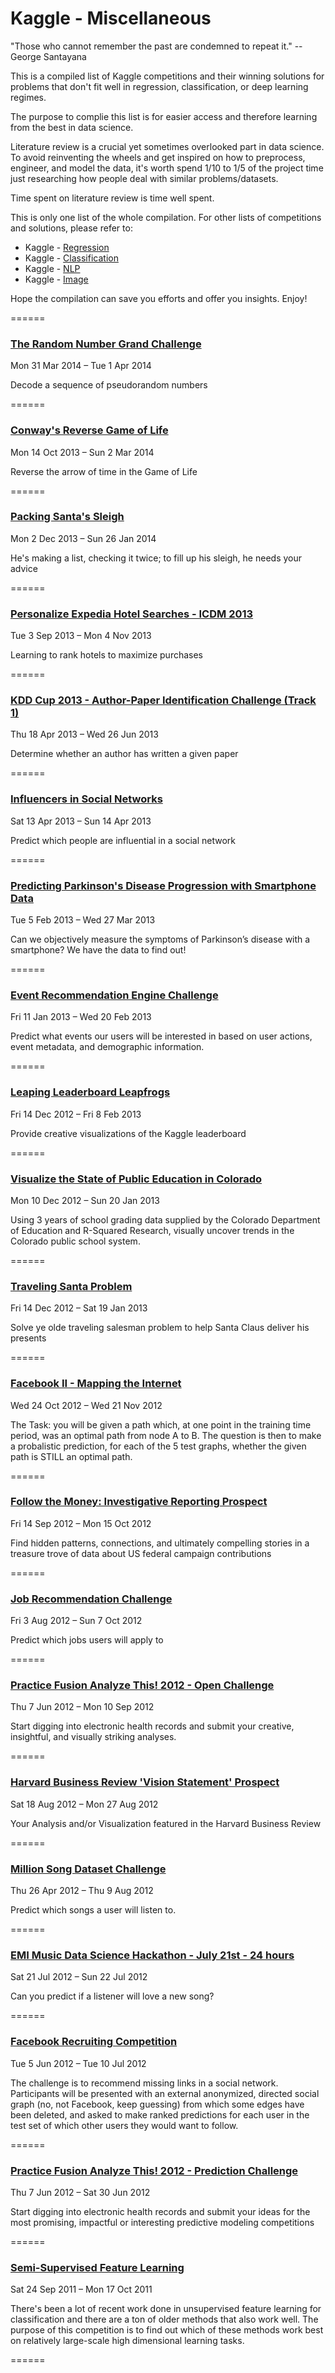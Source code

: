 # Kaggle - Miscellaneous

"Those who cannot remember the past are condemned to repeat it." -- George Santayana

This is a compiled list of Kaggle competitions and their winning solutions for problems that don't fit well in regression, classification, or deep learning regimes. 

The purpose to complie this list is for easier access and therefore learning from the best in data science.

Literature review is a crucial yet sometimes overlooked part in data science. To avoid reinventing the wheels and get inspired on how to preprocess, engineer, and model the data, it's worth spend 1/10 to 1/5 of the project time just researching how people deal with similar problems/datasets.

Time spent on literature review is time well spent.

This is only one list of the whole compilation. For other lists of competitions and solutions, please refer to:

* Kaggle - [Regression](https://github.com/ShuaiW/kaggle-regression/)
* Kaggle - [Classification](https://github.com/ShuaiW/kaggle-classification/)
* Kaggle - [NLP](https://github.com/ShuaiW/kaggle-nlp)
* Kaggle - [Image](https://github.com/ShuaiW/kaggle-image)

Hope the compilation can save you efforts and offer you insights. Enjoy!

======

### [The Random Number Grand Challenge](https://www.kaggle.com/c/random-number-grand-challenge)

Mon 31 Mar 2014 – Tue 1 Apr 2014

Decode a sequence of pseudorandom numbers

======

### [Conway's Reverse Game of Life](https://www.kaggle.com/c/conway-s-reverse-game-of-life)

Mon 14 Oct 2013 – Sun 2 Mar 2014

Reverse the arrow of time in the Game of Life

======

### [Packing Santa's Sleigh](https://www.kaggle.com/c/packing-santas-sleigh)

Mon 2 Dec 2013 – Sun 26 Jan 2014

He's making a list, checking it twice; to fill up his sleigh, he needs your advice

======

### [Personalize Expedia Hotel Searches - ICDM 2013](https://www.kaggle.com/c/expedia-personalized-sort)

Tue 3 Sep 2013 – Mon 4 Nov 2013

Learning to rank hotels to maximize purchases

======

### [KDD Cup 2013 - Author-Paper Identification Challenge (Track 1)](https://www.kaggle.com/c/kdd-cup-2013-author-paper-identification-challenge)

Thu 18 Apr 2013 – Wed 26 Jun 2013

Determine whether an author has written a given paper

======

### [Influencers in Social Networks](https://www.kaggle.com/c/predict-who-is-more-influential-in-a-social-network)

Sat 13 Apr 2013 – Sun 14 Apr 2013

Predict which people are influential in a social network

======

### [Predicting Parkinson's Disease Progression with Smartphone Data](https://www.kaggle.com/c/predicting-parkinson-s-disease-progression-with-smartphone-data)

Tue 5 Feb 2013 – Wed 27 Mar 2013

Can we objectively measure the symptoms of Parkinson’s disease with a smartphone? We have the data to find out!

======

### [Event Recommendation Engine Challenge](https://www.kaggle.com/c/event-recommendation-engine-challenge)

Fri 11 Jan 2013 – Wed 20 Feb 2013

Predict what events our users will be interested in based on user actions, event metadata, and demographic information.

======

### [Leaping Leaderboard Leapfrogs](https://www.kaggle.com/c/leapfrogging-leaderboards)

Fri 14 Dec 2012 – Fri 8 Feb 2013

Provide creative visualizations of the Kaggle leaderboard

======

### [Visualize the State of Public Education in Colorado](https://www.kaggle.com/c/visualize-the-state-of-education-in-colorado)

Mon 10 Dec 2012 – Sun 20 Jan 2013

Using 3 years of school grading data supplied by the Colorado Department of Education and R-Squared Research, visually uncover trends in the Colorado public school system.

======

### [Traveling Santa Problem](https://www.kaggle.com/c/traveling-santa-problem)

Fri 14 Dec 2012 – Sat 19 Jan 2013

Solve ye olde traveling salesman problem to help Santa Claus deliver his presents

======

### [Facebook II - Mapping the Internet](https://www.kaggle.com/c/facebook-ii)

Wed 24 Oct 2012 – Wed 21 Nov 2012

The Task: you will be given a path which, at one point in the training time period, was an optimal path from node A to B. The question is then to make a probalistic prediction, for each of the 5 test graphs, whether the given path is STILL an optimal path.

======

### [Follow the Money: Investigative Reporting Prospect](https://www.kaggle.com/c/cir-prospect)

Fri 14 Sep 2012 – Mon 15 Oct 2012

Find hidden patterns, connections, and ultimately compelling stories in a treasure trove of data about US federal campaign contributions

======

### [Job Recommendation Challenge](https://www.kaggle.com/c/job-recommendation)

Fri 3 Aug 2012 – Sun 7 Oct 2012

Predict which jobs users will apply to

======

### [Practice Fusion Analyze This! 2012 - Open Challenge](https://www.kaggle.com/c/pf2012-at)

Thu 7 Jun 2012 – Mon 10 Sep 2012

Start digging into electronic health records and submit your creative, insightful, and visually striking analyses.

======

### [Harvard Business Review 'Vision Statement' Prospect](https://www.kaggle.com/c/harvard-business-review-vision-statement-prospect)

Sat 18 Aug 2012 – Mon 27 Aug 2012

Your Analysis and/or Visualization featured in the Harvard Business Review

======

### [Million Song Dataset Challenge](https://www.kaggle.com/c/msdchallenge)

Thu 26 Apr 2012 – Thu 9 Aug 2012

Predict which songs a user will listen to.

======

### [EMI Music Data Science Hackathon - July 21st - 24 hours](https://www.kaggle.com/c/MusicHackathon)

Sat 21 Jul 2012 – Sun 22 Jul 2012

Can you predict if a listener will love a new song?

======

### [Facebook Recruiting Competition](https://www.kaggle.com/c/FacebookRecruiting)

Tue 5 Jun 2012 – Tue 10 Jul 2012

The challenge is to recommend missing links in a social network.  Participants will be presented with an external anonymized, directed social graph (no, not Facebook, keep guessing) from which some edges have been deleted, and asked to make ranked predictions for each user in the test set of which other users they would want to follow.  

======

### [Practice Fusion Analyze This! 2012 - Prediction Challenge](https://www.kaggle.com/c/pf2012)

Thu 7 Jun 2012 – Sat 30 Jun 2012

Start digging into electronic health records and submit your ideas for the most promising, impactful or interesting predictive modeling competitions

======

### [Semi-Supervised Feature Learning](https://www.kaggle.com/c/SemiSupervisedFeatureLearning)

Sat 24 Sep 2011 – Mon 17 Oct 2011

There's been a lot of recent work done in unsupervised feature learning for classification and there are a ton of older methods that also work well. The purpose of this competition is to find out which of these methods work best on relatively large-scale high dimensional learning tasks.

======


